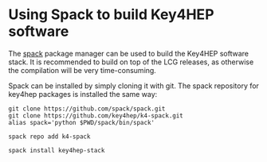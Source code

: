 # Using Spack to build Key4HEP software

The [spack](https://spack.io) package manager can be used to build the Key4HEP software stack. It is recommended to build on top of the LCG releases, as otherwise the compilation will be very time-consuming.

Spack can be installed by simply cloning it with git. The spack repository for key4hep packages is installed the same way:

```
git clone https://github.com/spack/spack.git
git clone https://github.com/key4hep/k4-spack.git
alias spack='python $PWD/spack/bin/spack'

spack repo add k4-spack

spack install key4hep-stack

```
